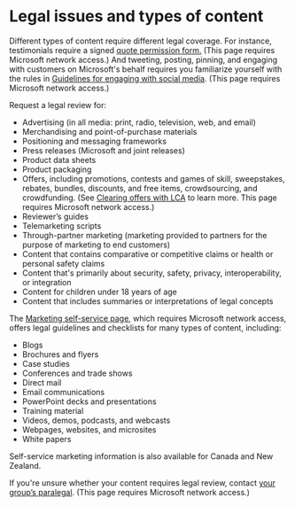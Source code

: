 # Legal issues and types of content

Different types of content require different legal coverage. For instance, testimonials require a signed [quote permission form](https://microsoft.sharepoint.com/sites/LCAWebAuthoring/LSWDocuments/Quote_Permission_Form_Marketing.doc?d=wb65038057ef041d7b5375f9db989fd0a&Source=https%3A%2F%2Fmicrosoft%2Esharepoint%2Ecom%2Fsites%2FLCAWebAuthoring%2FLSWDocuments%2FForms%2FAllItems%2Easpx%3FInitialTabId%3DRibbon%252ERead%26VisibilityContext%3DWSSTabPersistence%23InplviewHash1adbcfb2%2D6303%2D44d4%2D8b6d%2D6e5d0d3e7dfb%3DInitialTabId%253DRibbon%25252ERead%2DVisibilityContext%253DWSSTabPersistence%2DSortField%253DModified%2DSortDir%253DDesc)[.](https://microsoft.sharepoint.com/sites/LCAWebAuthoring/LSWDocuments/Quote_Permission_Form_Marketing.doc?d=wb65038057ef041d7b5375f9db989fd0a&Source=https%3A%2F%2Fmicrosoft%2Esharepoint%2Ecom%2Fsites%2FLCAWebAuthoring%2FLSWDocuments%2FForms%2FAllItems%2Easpx%3FInitialTabId%3DRibbon%252ERead%26VisibilityContext%3DWSSTabPersistence%23InplviewHash1adbcfb2%2D6303%2D44d4%2D8b6d%2D6e5d0d3e7dfb%3DInitialTabId%253DRibbon%25252ERead%2DVisibilityContext%253DWSSTabPersistence%2DSortField%253DModified%2DSortDir%253DDesc) (This page requires Microsoft network access.) And tweeting,
posting, pinning, and engaging with customers on Microsoft's behalf
requires you familiarize yourself with the rules in [Guidelines for engaging with social media](https://microsoft.sharepoint.com/sites/LCAWeb/Home/Marketing/Social-Media/Social-Media-Guidelines). (This page requires Microsoft network access.) 

Request a legal review for:

  - Advertising (in all media: print, radio, television, web, and email)
  - Merchandising and point-of-purchase materials
  - Positioning and messaging frameworks
  - Press releases (Microsoft and joint releases)
  - Product data sheets
  - Product packaging
  - Offers,
    including promotions, contests and games of skill, sweepstakes,
    rebates, bundles, discounts, and free items, crowdsourcing, and
    crowdfunding. (See [Clearing offers with LCA](https://microsoft.sharepoint.com/sites/LCAWeb/Home/Marketing/Marketing-and-Advertising-Content/Offers) to learn more. This page requires Microsoft network access.) 
  - Reviewer’s guides
  - Telemarketing scripts
  - Through-partner marketing (marketing provided to partners for the purpose of marketing to end customers)
  - Content that contains comparative or competitive claims or health or personal safety claims
  - Content that's primarily about security, safety, privacy, interoperability, or integration
  - Content for children under 18 years of age
  - Content that includes summaries or interpretations of legal concepts

The [Marketing self-service page](https://microsoft.sharepoint.com/sites/lcaweb/Home/Marketing/Checklists), which requires Microsoft network access, offers legal guidelines and checklists for many types of content, including: 

  - Blogs
  - Brochures and flyers
  - Case studies
  - Conferences and trade shows
  - Direct mail
  - Email communications
  - PowerPoint decks and presentations
  - Training material
  - Videos, demos, podcasts, and webcasts
  - Webpages, websites, and microsites
  - White papers

Self-service marketing information is also available for Canada and New Zealand. 

If you're unsure whether your content requires legal review, contact [your group’s paralegal](https://microsoft.sharepoint.com/sites/lcaweb/Pages/Applications/LegalContact.aspx). (This page requires Microsoft network access.) 
